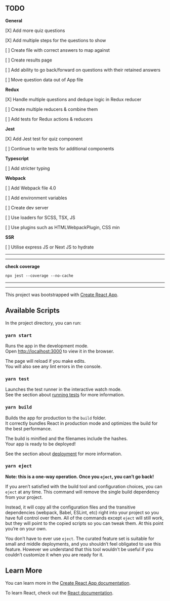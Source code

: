 ## TODO

**General**

[X]  Add more quiz questions

[X]  Add multiple steps for the questions to show

[ ]  Create file with correct answers to map against

[ ]  Create results page

[ ]  Add ability to go back/forward on questions with their retained answers

[ ]  Move question data out of App file

**Redux**

[X]  Handle multiple questions and dedupe logic in Redux reducer

[ ]  Create multiple reducers & combine them

[ ]  Add tests for Redux actions & reducers

**Jest**

[X]  Add Jest test for quiz component

[ ]  Continue to write tests for additional components

**Typescript**

[ ]  Add stricter typing

**Webpack**

[ ]  Add Webpack file 4.0

[ ]  Add environment variables

[ ]  Create dev server

[ ]  Use loaders for SCSS, TSX, JS

[ ]  Use plugins such as HTMLWebpackPlugin, CSS min

**SSR**

[ ]  Utilise express JS or Next JS to hydrate 

***
***

**check coverage**

`npx jest --coverage --no-cache`

***
***

This project was bootstrapped with [Create React App](https://github.com/facebook/create-react-app).

## Available Scripts

In the project directory, you can run:

### `yarn start`

Runs the app in the development mode.<br />
Open [http://localhost:3000](http://localhost:3000) to view it in the browser.

The page will reload if you make edits.<br />
You will also see any lint errors in the console.

### `yarn test`

Launches the test runner in the interactive watch mode.<br />
See the section about [running tests](https://facebook.github.io/create-react-app/docs/running-tests) for more information.

### `yarn build`

Builds the app for production to the `build` folder.<br />
It correctly bundles React in production mode and optimizes the build for the best performance.

The build is minified and the filenames include the hashes.<br />
Your app is ready to be deployed!

See the section about [deployment](https://facebook.github.io/create-react-app/docs/deployment) for more information.

### `yarn eject`

**Note: this is a one-way operation. Once you `eject`, you can’t go back!**

If you aren’t satisfied with the build tool and configuration choices, you can `eject` at any time. This command will remove the single build dependency from your project.

Instead, it will copy all the configuration files and the transitive dependencies (webpack, Babel, ESLint, etc) right into your project so you have full control over them. All of the commands except `eject` will still work, but they will point to the copied scripts so you can tweak them. At this point you’re on your own.

You don’t have to ever use `eject`. The curated feature set is suitable for small and middle deployments, and you shouldn’t feel obligated to use this feature. However we understand that this tool wouldn’t be useful if you couldn’t customize it when you are ready for it.

## Learn More

You can learn more in the [Create React App documentation](https://facebook.github.io/create-react-app/docs/getting-started).

To learn React, check out the [React documentation](https://reactjs.org/).
